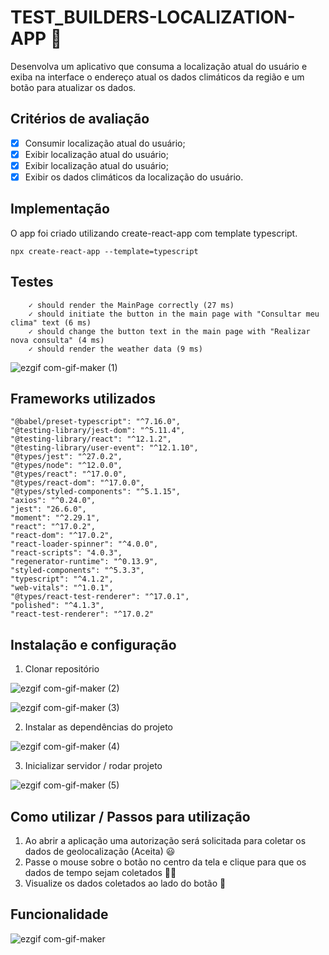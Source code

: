 # TEST_BUILDERS-LOCALIZATION-APP 🚀

Desenvolva um aplicativo que consuma a localização atual do usuário e exiba na interface o endereço atual os dados climáticos da região e um botão para atualizar os dados.

## Critérios de avaliação

- [x] Consumir localização atual do usuário;
- [x] Exibir localização atual do usuário;
- [x] Exibir localização atual do usuário;
- [x] Exibir os dados climáticos da localização do usuário.

## Implementação

O app foi criado utilizando create-react-app com template typescript.
```
npx create-react-app --template=typescript
````

## Testes

```
    ✓ should render the MainPage correctly (27 ms)
    ✓ should initiate the button in the main page with "Consultar meu clima" text (6 ms)
    ✓ should change the button text in the main page with "Realizar nova consulta" (4 ms)
    ✓ should render the weather data (9 ms)
```

![ezgif com-gif-maker (1)](https://user-images.githubusercontent.com/62850277/141405915-cde6b5ba-cfc7-4c1a-a00b-a6cac28b8843.gif)


## Frameworks utilizados
    
    "@babel/preset-typescript": "^7.16.0",
    "@testing-library/jest-dom": "^5.11.4",
    "@testing-library/react": "^12.1.2",
    "@testing-library/user-event": "^12.1.10",
    "@types/jest": "^27.0.2",
    "@types/node": "^12.0.0",
    "@types/react": "^17.0.0",
    "@types/react-dom": "^17.0.0",
    "@types/styled-components": "^5.1.15",
    "axios": "^0.24.0",
    "jest": "26.6.0",
    "moment": "^2.29.1",
    "react": "^17.0.2",
    "react-dom": "^17.0.2",
    "react-loader-spinner": "^4.0.0",
    "react-scripts": "4.0.3",
    "regenerator-runtime": "^0.13.9",
    "styled-components": "^5.3.3",
    "typescript": "^4.1.2",
    "web-vitals": "^1.0.1",
    "@types/react-test-renderer": "^17.0.1",
    "polished": "^4.1.3",
    "react-test-renderer": "^17.0.2"
    
## Instalação e configuração

1. Clonar repositório

![ezgif com-gif-maker (2)](https://user-images.githubusercontent.com/62850277/141406304-5363173a-d139-42b7-83c2-0fbdfb8fab2a.gif)


![ezgif com-gif-maker (3)](https://user-images.githubusercontent.com/62850277/141406443-a9e44d0a-c92d-48e7-8299-8ea78946d910.gif)


2. Instalar as dependências do projeto

![ezgif com-gif-maker (4)](https://user-images.githubusercontent.com/62850277/141406661-9ea30b36-7876-43a8-b007-ad87df5a174d.gif)


3. Inicializar servidor / rodar projeto

![ezgif com-gif-maker (5)](https://user-images.githubusercontent.com/62850277/141406997-9d2c9fd6-5c80-430d-bed7-7a5fb36dc90f.gif)


    
## Como utilizar / Passos para utilização

1. Ao abrir a aplicação uma autorização será solicitada para coletar os dados de geolocalização (Aceita) 😃
2. Passe o mouse sobre o botão no centro da tela e clique para que os dados de tempo sejam coletados 🤯😳
3. Visualize os dados coletados ao lado do botão 🤩
    
## Funcionalidade

![ezgif com-gif-maker](https://user-images.githubusercontent.com/62850277/141405576-762705ec-8887-469a-aa7a-9d1f2f50892b.gif)

